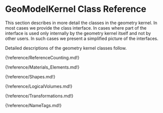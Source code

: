 # GeoModelKernel Class Reference

This section describes in more detail the classes in the geometry kernel. In most cases we provide the class interface. In cases where part of the interface is used only internally by the geometry kernel itself and not by other users. In such cases we present a simplified picture of the interfaces.

Detailed descriptions of the geometry kernel classes follow.



{!reference/ReferenceCounting.md!}

{!reference/Materials_Elements.md!}

{!reference/Shapes.md!}

{!reference/LogicalVolumes.md!}

{!reference/Transformations.md!}

{!reference/NameTags.md!}





